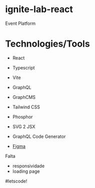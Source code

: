 # ignite-lab-react

Event Platform

# Technologies/Tools

* React
* Typescript
* Vite
* GraphQL
* GraphCMS
* Tailwind CSS
* Phosphor
* SVG 2 JSX
* GraphQL Code Generator


* [Figma](https://www.figma.com/community/file/1120711251998877938)


Falta

* responsividade
* loading page

#letscode!
